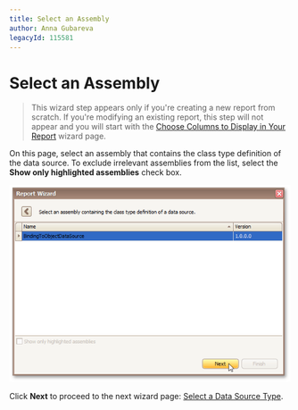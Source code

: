```yaml
---
title: Select an Assembly
author: Anna Gubareva
legacyId: 115581
---
```

# Select an Assembly
> This wizard step appears only if you're creating a new report from scratch. If you're modifying an existing report, this step will not appear and you will start with the [Choose Columns to Display in Your Report](../choose-columns-to-display-in-your-report.md) wizard page.

On this page, select an assembly that contains the class type definition of the data source. To exclude irrelevant assemblies from the list, select the **Show only highlighted assemblies** check box.

![RD_ReportWizard_ObjSelectAssembly](../../../../../../images/img122109.png)

Click **Next** to proceed to the next wizard page: [Select a Data Source Type](select-a-data-source-type.md).